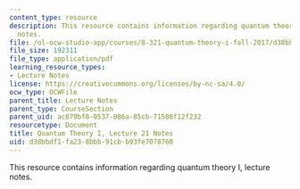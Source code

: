 ```yaml
---
content_type: resource
description: This resource contains information regarding quantum theory I, lecture
  notes.
file: /ol-ocw-studio-app/courses/8-321-quantum-theory-i-fall-2017/d38bbdf1fa238bbb91cbb93fe7078760_MIT8_321F17_lec21.pdf
file_size: 192311
file_type: application/pdf
learning_resource_types:
- Lecture Notes
license: https://creativecommons.org/licenses/by-nc-sa/4.0/
ocw_type: OCWFile
parent_title: Lecture Notes
parent_type: CourseSection
parent_uid: ac879bf0-0537-086a-85cb-71588f12f232
resourcetype: Document
title: Quantum Theory I, Lecture 21 Notes
uid: d38bbdf1-fa23-8bbb-91cb-b93fe7078760
---
```

This resource contains information regarding quantum theory I, lecture notes.